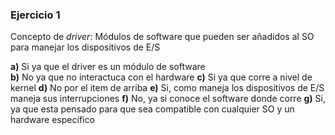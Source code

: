### Ejercicio 1

Concepto de _driver_: Módulos de software que pueden ser añadidos al SO para manejar los dispositivos de E/S

**a)** Si ya que el driver es un módulo de software\
**b)** No ya que no interactuca con el hardware
**c)** Si ya que corre a nivel de kernel
**d)** No por el item de arriba
**e)** Si, como maneja los dispositivos de E/S maneja sus interrupciones
**f)** No, ya si conoce el software donde corre
**g)** Si, ya que esta pensado para que sea compatible con cualquier SO y un hardware específico